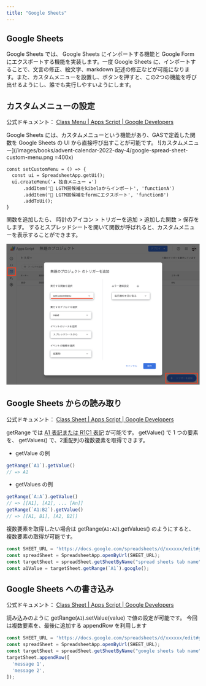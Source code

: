 ```yaml
---
title: "Google Sheets"
---
```


## Google Sheets

Google Sheets では、 Google Sheets にインポートする機能と Google Form にエクスポートする機能を実装します。一度 Google Sheets に、インポートすることで、文言の修正、絵文字、markdown 記述の修正などが可能になります。また、カスタムメニューを設置し、ボタンを押すと、この2つの機能を呼び出せるようにし、誰でも実行しやすいようにします。

## カスタムメニューの設定

公式ドキュメント： [Class Menu | Apps Script | Google Developers](https://developers.google.com/apps-script/reference/base/menu)

Google Sheets には、カスタムメニューという機能があり、GASで定義した関数を Google Sheets の UI から直接呼び出すことが可能です。
![カスタムメニュー](/images/books/advent-calendar-2022-day-4/google-spread-sheet-custom-menu.png =400x)

```js:setCustomMenu
const setCustomMenu = () => {
  const ui = SpreadsheetApp.getUi();
  ui.createMenu('★ 独自メニュー ★')
      .addItem('🍣 LGTM賞候補をkibelaからインポート', 'functionA')
      .addItem('🍺 LGTM賞候補をformにエクスポート', 'functionB')
      .addToUi();
}
```

関数を追加したら、 時計のアイコン > トリガーを追加 > 追加した関数 > 保存をします。
するとスプレッドシートを開いて関数が呼ばれると、カスタムメニューを表示することができます。

![トリガーの設定](/images/books/advent-calendar-2022-day-4/google-spread-sheet-set-trigger.png)

## Google Sheets からの読み取り

公式ドキュメント： [Class Sheet | Apps Script | Google Developers](https://developers.google.com/apps-script/reference/spreadsheet/sheet#getrangea1notation)

getRange では [A1 表記または R1C1 表記](https://developers.google.com/sheets/api/guides/concepts?hl=id#cell) が可能です。
getValue() で 1 つの要素を、 getValues() で、2重配列の複数要素を取得できます。

- getValue の例

```js
getRange(`A1`).getValue()
// => A1
```

- getValues の例

```js
getRange(`A:A`).getValue()
// => [[A1], [A2], ... [An]]
getRange(`A1:B2`).getValue()
// => [[A1, B1], [A2, B2]]
```

複数要素を取得したい場合は getRange(`A1:A2`).getValues() のようにすると、複数要素の取得が可能です。

```js
const SHEET_URL = 'https://docs.google.com/spreadsheets/d/xxxxxx/edit#gid=0'
const spreadSheet = SpreadsheetApp.openByUrl(SHEET_URL);
const targetSheet = spreadSheet.getSheetByName("spread sheets tab name");
const a1Value = targetSheet.getRange(`A1`).google();
```

## Google Sheets への書き込み

公式ドキュメント： [Class Sheet | Apps Script | Google Developers](https://developers.google.com/apps-script/reference/spreadsheet/sheet#appendrowrowcontents)

読み込みのように getRange(`A1`).setValue(value) で値の設定が可能です。
今回は複数要素を、最後に追加する appendRow を利用します

```js
const SHEET_URL = 'https://docs.google.com/spreadsheets/d/xxxxxx/edit#gid=0' // 読み取りと同じなので、どちらかだけで良い
const spreadSheet = SpreadsheetApp.openByUrl(SHEET_URL);                     // 上と同じ
const targetSheet = spreadSheet.getSheetByName("google sheets tab name");
targetSheet.appendRow([
  'message 1',
  'message 2',
]);
```
